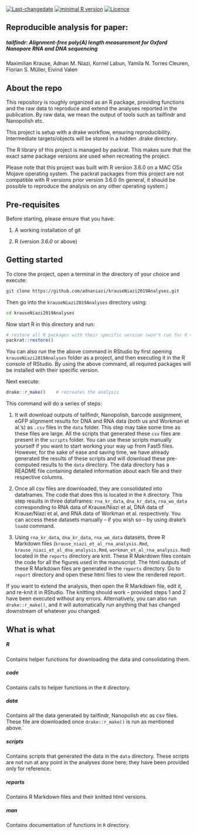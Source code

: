 
[![Last-changedate](https://img.shields.io/badge/last%20change-2019--06--05-brightgreen.svg)](https://github.com/pat-s/pathogen-modeling/commits/master)
[![minimal R
version](https://img.shields.io/badge/R%3E%3D-3.5.0-brightgreen.svg)](https://cran.r-project.org/)
[![Licence](https://img.shields.io/github/license/mashape/apistatus.svg)](http://choosealicense.com/licenses/mit/)

## Reproducible analysis for paper:

##### tailfindr: Alignment-free poly(A) length measurement for Oxford Nanopore RNA and DNA sequencing

Maximilian Krause, Adnan M. Niazi, Kornel Labun, Yamila N. Torres
Cleuren, Florian S. Müller, Eivind Valen

## About the repo

This repository is roughly organized as an R package, providing
functions and the raw data to reproduce and extend the analyses reported
in the publication. By raw data, we mean the output of tools such as
tailfindr and Nanopolish etc.

This project is setup with a drake workflow, ensuring reproducibility.
Intermediate targets/objects will be stored in a hidden .drake
directory.

The R library of this project is managed by packrat. This makes sure
that the exact same package versions are used when recreating the
project.

Please note that this project was built with R version 3.6.0 on a MAC
OSx Mojave operating system. The packrat packages from this project are
not compatible with R versions prior version 3.6.0 (In general, it
should be possible to reproduce the analysis on any other operating
system.)

## Pre-requisites

Before starting, please ensure that you have:

1.  A working installation of git

2.  R (version *3.6.0* or above)

## Getting started

To clone the project, open a terminal in the directory of your choice
and execute:

``` sh
git clone https://github.com/adnaniazi/krauseNiazi2019Analyses.git
```

Then go into the `krauseNiazi2019Analyses` directory using:

``` sh
cd krauseNiazi2019Analyses
```

Now start R in this directory and
run:

``` r
# restore all R packages with their specific version (won't run for R < 3.6.0)
packrat::restore() 
```

You can also run the the above command in RStudio by first opening
`krauseNiazi2019Analyses` folder as a project, and then executing it in
the R console of RStudio. By using the above command, all required
packages will be installed with their specific version.

Next execute:

``` r
drake::r_make()    # recreates the analysis
```

This command will do a series of steps:

1.  It will download outputs of tailfindr, Nanopolish, barcode
    assignment, eGFP alignment results for DNA and RNA data (both us and
    Workman et al.’s) as `.csv` files in the `data` folder. This step
    may take some time as these files are large. All the scripts that
    generated these `csv` files are present in the `scripts` folder. You
    can use these scripts manually yourself if you want to start working
    your way up from Fast5 files. However, for the sake of ease and
    saving time, we have already generated the results of these scripts
    and will download these pre-computed results to the `data`
    directory. The data directory has a README file containing detailed
    information about each file and their respective columns.

2.  Once all csv files are downloaded, they are consolidated into
    dataframes. The code that does this is located in the `R` directory.
    This step results in three dataframes: `rna_kr_data`, `dna_kr_data`,
    `rna_wo_data` corresponding to RNA data of Krause/Niazi et al, DNA
    data of Krause/Niazi et al, and RNA data of Workman et
    al. respectively. You can access these datasets manually – if you
    wish so – by using drake’s `loadd` command.

3.  Using `rna_kr_data`, `dna_kr_data`, `rna_wo_data` datasets, three R
    Markdown files (`krause_niazi_et_al_rna_analysis.Rmd`,
    `krause_niazi_et_al_dna_analysis.Rmd`,
    `workman_et_al_rna_analysis.Rmd`) located in the `reports` directory
    are knit. These R Makrdown files contain the code for all the
    figures used in the manuscript. The html outputs of these R Markdown
    files are generated in the `reports` directory. Go to `report`
    directory and open these html files to view the rendered report.

If you want to extend the analysis, then open the R Markdown file, edit
it, and re-knit it in RStudio. The knitting should work – provided steps
1 and 2 have been executed without any errors. Alternatively, you can
also run `drake::r_make()`, and it will automatically run anything that
has changed downstream of whatever you changed.

## What is what

##### R

Contains helper functions for downloading the data and consolidating
them.

##### code

Contains calls to helper functions in the `R` directory.

##### data

Contains all the data generated by tailfindr, Nanopolish etc as csv
files. These file are downloaded once `drake::r_make()` is run as
mentioned above.\`

##### scripts

Contains scripts that generated the data in the `data` directory. These
scripts are not run at any point in the analyses done here; they have
been provided only for reference.

##### reports

Contains R Markdown files and their knitted html versions.

##### man

Contains documentation of functions in `R` directory.
